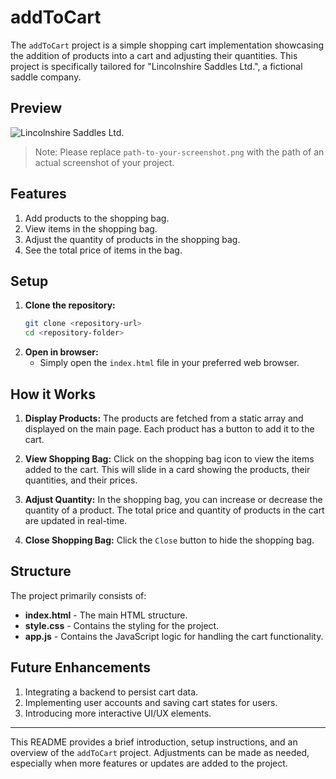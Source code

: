 # addToCart

The `addToCart` project is a simple shopping cart implementation showcasing the addition of products into a cart and adjusting their quantities. This project is specifically tailored for "Lincolnshire Saddles Ltd.", a fictional saddle company.

## Preview

![Lincolnshire Saddles Ltd.](path-to-your-screenshot.png)

> Note: Please replace `path-to-your-screenshot.png` with the path of an actual screenshot of your project.

## Features

1. Add products to the shopping bag.
2. View items in the shopping bag.
3. Adjust the quantity of products in the shopping bag.
4. See the total price of items in the bag.

## Setup

1. **Clone the repository:**
    ```sh
    git clone <repository-url>
    cd <repository-folder>
    ```
2. **Open in browser:** 
    - Simply open the `index.html` file in your preferred web browser.

## How it Works

1. **Display Products:** The products are fetched from a static array and displayed on the main page. Each product has a button to add it to the cart.

2. **View Shopping Bag:** Click on the shopping bag icon to view the items added to the cart. This will slide in a card showing the products, their quantities, and their prices.

3. **Adjust Quantity:** In the shopping bag, you can increase or decrease the quantity of a product. The total price and quantity of products in the cart are updated in real-time.

4. **Close Shopping Bag:** Click the `Close` button to hide the shopping bag.

## Structure

The project primarily consists of:

- **index.html** - The main HTML structure.
- **style.css** - Contains the styling for the project.
- **app.js** - Contains the JavaScript logic for handling the cart functionality.

## Future Enhancements

1. Integrating a backend to persist cart data.
2. Implementing user accounts and saving cart states for users.
3. Introducing more interactive UI/UX elements.



---

This README provides a brief introduction, setup instructions, and an overview of the `addToCart` project. Adjustments can be made as needed, especially when more features or updates are added to the project.
